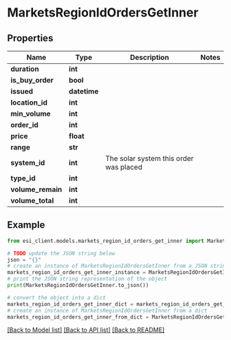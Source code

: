 # MarketsRegionIdOrdersGetInner


## Properties

Name | Type | Description | Notes
------------ | ------------- | ------------- | -------------
**duration** | **int** |  | 
**is_buy_order** | **bool** |  | 
**issued** | **datetime** |  | 
**location_id** | **int** |  | 
**min_volume** | **int** |  | 
**order_id** | **int** |  | 
**price** | **float** |  | 
**range** | **str** |  | 
**system_id** | **int** | The solar system this order was placed | 
**type_id** | **int** |  | 
**volume_remain** | **int** |  | 
**volume_total** | **int** |  | 

## Example

```python
from esi_client.models.markets_region_id_orders_get_inner import MarketsRegionIdOrdersGetInner

# TODO update the JSON string below
json = "{}"
# create an instance of MarketsRegionIdOrdersGetInner from a JSON string
markets_region_id_orders_get_inner_instance = MarketsRegionIdOrdersGetInner.from_json(json)
# print the JSON string representation of the object
print(MarketsRegionIdOrdersGetInner.to_json())

# convert the object into a dict
markets_region_id_orders_get_inner_dict = markets_region_id_orders_get_inner_instance.to_dict()
# create an instance of MarketsRegionIdOrdersGetInner from a dict
markets_region_id_orders_get_inner_from_dict = MarketsRegionIdOrdersGetInner.from_dict(markets_region_id_orders_get_inner_dict)
```
[[Back to Model list]](../README.md#documentation-for-models) [[Back to API list]](../README.md#documentation-for-api-endpoints) [[Back to README]](../README.md)


